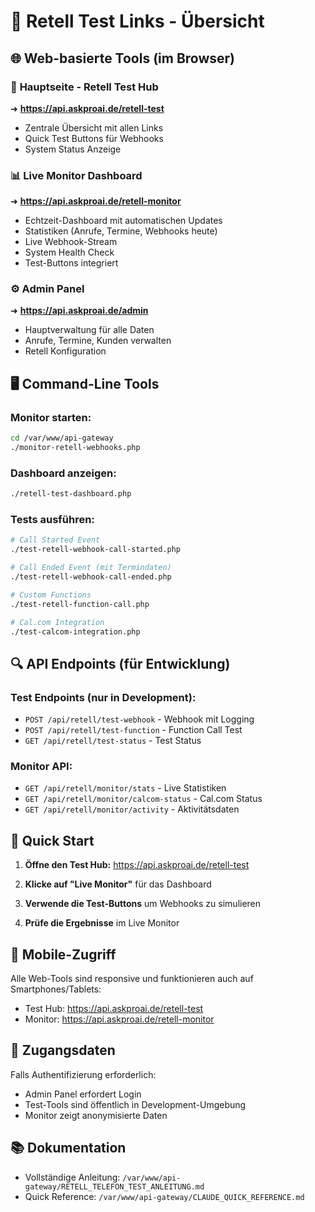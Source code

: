 # 🔗 Retell Test Links - Übersicht

## 🌐 Web-basierte Tools (im Browser)

### 🎯 **Hauptseite - Retell Test Hub**
➜ **https://api.askproai.de/retell-test**
- Zentrale Übersicht mit allen Links
- Quick Test Buttons für Webhooks
- System Status Anzeige

### 📊 **Live Monitor Dashboard**
➜ **https://api.askproai.de/retell-monitor**
- Echtzeit-Dashboard mit automatischen Updates
- Statistiken (Anrufe, Termine, Webhooks heute)
- Live Webhook-Stream
- System Health Check
- Test-Buttons integriert

### ⚙️ **Admin Panel**
➜ **https://api.askproai.de/admin**
- Hauptverwaltung für alle Daten
- Anrufe, Termine, Kunden verwalten
- Retell Konfiguration

## 🖥️ Command-Line Tools

### Monitor starten:
```bash
cd /var/www/api-gateway
./monitor-retell-webhooks.php
```

### Dashboard anzeigen:
```bash
./retell-test-dashboard.php
```

### Tests ausführen:
```bash
# Call Started Event
./test-retell-webhook-call-started.php

# Call Ended Event (mit Termindaten)
./test-retell-webhook-call-ended.php

# Custom Functions
./test-retell-function-call.php

# Cal.com Integration
./test-calcom-integration.php
```

## 🔍 API Endpoints (für Entwicklung)

### Test Endpoints (nur in Development):
- `POST /api/retell/test-webhook` - Webhook mit Logging
- `POST /api/retell/test-function` - Function Call Test
- `GET /api/retell/test-status` - Test Status

### Monitor API:
- `GET /api/retell/monitor/stats` - Live Statistiken
- `GET /api/retell/monitor/calcom-status` - Cal.com Status
- `GET /api/retell/monitor/activity` - Aktivitätsdaten

## 🚀 Quick Start

1. **Öffne den Test Hub:**
   https://api.askproai.de/retell-test

2. **Klicke auf "Live Monitor"** für das Dashboard

3. **Verwende die Test-Buttons** um Webhooks zu simulieren

4. **Prüfe die Ergebnisse** im Live Monitor

## 📱 Mobile-Zugriff

Alle Web-Tools sind responsive und funktionieren auch auf Smartphones/Tablets:
- Test Hub: https://api.askproai.de/retell-test
- Monitor: https://api.askproai.de/retell-monitor

## 🔐 Zugangsdaten

Falls Authentifizierung erforderlich:
- Admin Panel erfordert Login
- Test-Tools sind öffentlich in Development-Umgebung
- Monitor zeigt anonymisierte Daten

## 📚 Dokumentation

- Vollständige Anleitung: `/var/www/api-gateway/RETELL_TELEFON_TEST_ANLEITUNG.md`
- Quick Reference: `/var/www/api-gateway/CLAUDE_QUICK_REFERENCE.md`
